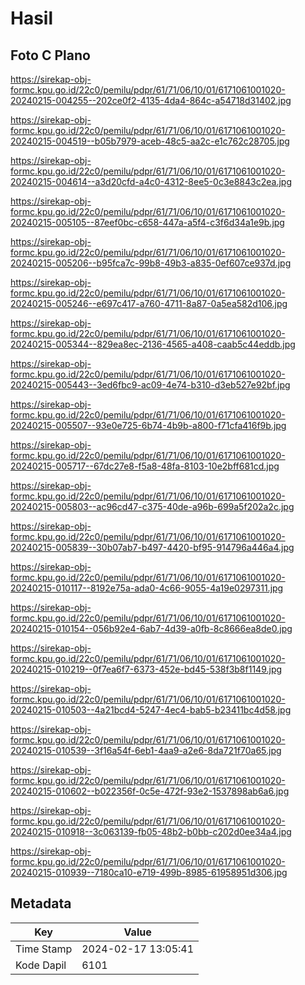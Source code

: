 # Hasil

## Foto C Plano

https://sirekap-obj-formc.kpu.go.id/22c0/pemilu/pdpr/61/71/06/10/01/6171061001020-20240215-004255--202ce0f2-4135-4da4-864c-a54718d31402.jpg

https://sirekap-obj-formc.kpu.go.id/22c0/pemilu/pdpr/61/71/06/10/01/6171061001020-20240215-004519--b05b7979-aceb-48c5-aa2c-e1c762c28705.jpg

https://sirekap-obj-formc.kpu.go.id/22c0/pemilu/pdpr/61/71/06/10/01/6171061001020-20240215-004614--a3d20cfd-a4c0-4312-8ee5-0c3e8843c2ea.jpg

https://sirekap-obj-formc.kpu.go.id/22c0/pemilu/pdpr/61/71/06/10/01/6171061001020-20240215-005105--87eef0bc-c658-447a-a5f4-c3f6d34a1e9b.jpg

https://sirekap-obj-formc.kpu.go.id/22c0/pemilu/pdpr/61/71/06/10/01/6171061001020-20240215-005206--b95fca7c-99b8-49b3-a835-0ef607ce937d.jpg

https://sirekap-obj-formc.kpu.go.id/22c0/pemilu/pdpr/61/71/06/10/01/6171061001020-20240215-005246--e697c417-a760-4711-8a87-0a5ea582d106.jpg

https://sirekap-obj-formc.kpu.go.id/22c0/pemilu/pdpr/61/71/06/10/01/6171061001020-20240215-005344--829ea8ec-2136-4565-a408-caab5c44eddb.jpg

https://sirekap-obj-formc.kpu.go.id/22c0/pemilu/pdpr/61/71/06/10/01/6171061001020-20240215-005443--3ed6fbc9-ac09-4e74-b310-d3eb527e92bf.jpg

https://sirekap-obj-formc.kpu.go.id/22c0/pemilu/pdpr/61/71/06/10/01/6171061001020-20240215-005507--93e0e725-6b74-4b9b-a800-f71cfa416f9b.jpg

https://sirekap-obj-formc.kpu.go.id/22c0/pemilu/pdpr/61/71/06/10/01/6171061001020-20240215-005717--67dc27e8-f5a8-48fa-8103-10e2bff681cd.jpg

https://sirekap-obj-formc.kpu.go.id/22c0/pemilu/pdpr/61/71/06/10/01/6171061001020-20240215-005803--ac96cd47-c375-40de-a96b-699a5f202a2c.jpg

https://sirekap-obj-formc.kpu.go.id/22c0/pemilu/pdpr/61/71/06/10/01/6171061001020-20240215-005839--30b07ab7-b497-4420-bf95-914796a446a4.jpg

https://sirekap-obj-formc.kpu.go.id/22c0/pemilu/pdpr/61/71/06/10/01/6171061001020-20240215-010117--8192e75a-ada0-4c66-9055-4a19e0297311.jpg

https://sirekap-obj-formc.kpu.go.id/22c0/pemilu/pdpr/61/71/06/10/01/6171061001020-20240215-010154--056b92e4-6ab7-4d39-a0fb-8c8666ea8de0.jpg

https://sirekap-obj-formc.kpu.go.id/22c0/pemilu/pdpr/61/71/06/10/01/6171061001020-20240215-010219--0f7ea6f7-6373-452e-bd45-538f3b8f1149.jpg

https://sirekap-obj-formc.kpu.go.id/22c0/pemilu/pdpr/61/71/06/10/01/6171061001020-20240215-010503--4a21bcd4-5247-4ec4-bab5-b23411bc4d58.jpg

https://sirekap-obj-formc.kpu.go.id/22c0/pemilu/pdpr/61/71/06/10/01/6171061001020-20240215-010539--3f16a54f-6eb1-4aa9-a2e6-8da721f70a65.jpg

https://sirekap-obj-formc.kpu.go.id/22c0/pemilu/pdpr/61/71/06/10/01/6171061001020-20240215-010602--b022356f-0c5e-472f-93e2-1537898ab6a6.jpg

https://sirekap-obj-formc.kpu.go.id/22c0/pemilu/pdpr/61/71/06/10/01/6171061001020-20240215-010918--3c063139-fb05-48b2-b0bb-c202d0ee34a4.jpg

https://sirekap-obj-formc.kpu.go.id/22c0/pemilu/pdpr/61/71/06/10/01/6171061001020-20240215-010939--7180ca10-e719-499b-8985-61958951d306.jpg


## Metadata

| Key        | Value               |
| ---------- | ------------------- |
| Time Stamp | 2024-02-17 13:05:41 |
| Kode Dapil | 6101                |



